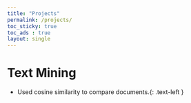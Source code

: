 ```yaml
---
title: "Projects"
permalink: /projects/
toc_sticky: true
toc_ads : true
layout: single
---
```


# Text Mining

* Used cosine similarity to compare documents.{: .text-left }
